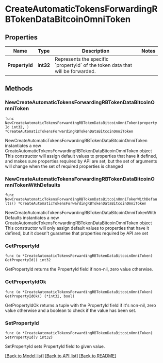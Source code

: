 # CreateAutomaticTokensForwardingRBTokenDataBitcoinOmniToken

## Properties

Name | Type | Description | Notes
------------ | ------------- | ------------- | -------------
**PropertyId** | **int32** | Represents the specific &#x60;propertyId&#x60; of the token data that will be forwarded. | 

## Methods

### NewCreateAutomaticTokensForwardingRBTokenDataBitcoinOmniToken

`func NewCreateAutomaticTokensForwardingRBTokenDataBitcoinOmniToken(propertyId int32, ) *CreateAutomaticTokensForwardingRBTokenDataBitcoinOmniToken`

NewCreateAutomaticTokensForwardingRBTokenDataBitcoinOmniToken instantiates a new CreateAutomaticTokensForwardingRBTokenDataBitcoinOmniToken object
This constructor will assign default values to properties that have it defined,
and makes sure properties required by API are set, but the set of arguments
will change when the set of required properties is changed

### NewCreateAutomaticTokensForwardingRBTokenDataBitcoinOmniTokenWithDefaults

`func NewCreateAutomaticTokensForwardingRBTokenDataBitcoinOmniTokenWithDefaults() *CreateAutomaticTokensForwardingRBTokenDataBitcoinOmniToken`

NewCreateAutomaticTokensForwardingRBTokenDataBitcoinOmniTokenWithDefaults instantiates a new CreateAutomaticTokensForwardingRBTokenDataBitcoinOmniToken object
This constructor will only assign default values to properties that have it defined,
but it doesn't guarantee that properties required by API are set

### GetPropertyId

`func (o *CreateAutomaticTokensForwardingRBTokenDataBitcoinOmniToken) GetPropertyId() int32`

GetPropertyId returns the PropertyId field if non-nil, zero value otherwise.

### GetPropertyIdOk

`func (o *CreateAutomaticTokensForwardingRBTokenDataBitcoinOmniToken) GetPropertyIdOk() (*int32, bool)`

GetPropertyIdOk returns a tuple with the PropertyId field if it's non-nil, zero value otherwise
and a boolean to check if the value has been set.

### SetPropertyId

`func (o *CreateAutomaticTokensForwardingRBTokenDataBitcoinOmniToken) SetPropertyId(v int32)`

SetPropertyId sets PropertyId field to given value.



[[Back to Model list]](../README.md#documentation-for-models) [[Back to API list]](../README.md#documentation-for-api-endpoints) [[Back to README]](../README.md)


